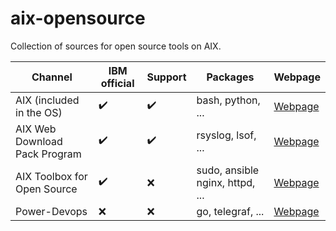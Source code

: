 # aix-opensource

Collection of sources for open source tools on AIX.

| Channel                        | IBM official       | Support            | Packages                        | Webpage                                                                      |
|--------------------------------|--------------------|--------------------|---------------------------------|------------------------------------------------------------------------------|
| AIX (included in the OS)       | :heavy_check_mark: | :heavy_check_mark: | bash, python, ...               | [Webpage](https://www.ibm.com/docs/en/aix/7.3?topic=notes-aix-73-release)    |
| AIX Web Download Pack Program  | :heavy_check_mark: | :heavy_check_mark: | rsyslog, lsof, ...              | [Webpage](https://www.ibm.com/resources/mrs/assets/packageList?source=aixbp) |
| AIX Toolbox for Open Source    | :heavy_check_mark: | :x:                | sudo, ansible nginx, httpd, ... | [Webpage](https://www.ibm.com/support/pages/node/883796)                     |
| Power-Devops                   | :x:                | :x:                | go, telegraf, ...               | [Webpage](https://www.power-devops.com/)                                     |
